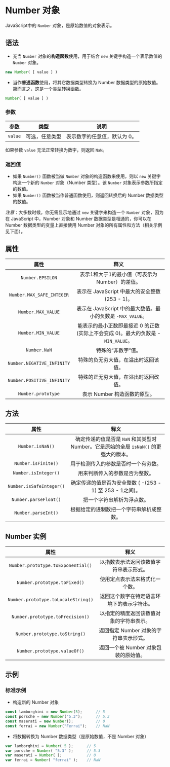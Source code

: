 ﻿# Number 对象

JavaScript中的 `Number` 对象，是原始数值的对象表示。

## 语法

- 充当 `Number` 对象的**构造函数**使用，用于结合 `new` 关键字构造一个表示数值的 `Number` 对象。

```javascript
new Number( [ value ] )
```

- 当作**普通函数**使用，将其它数据类型转换为 Number 数据类型的原始数值。简而言之，这是一个类型转换函数。

```javascript
Number( [ value ] )
```

### 参数

| 参数    | 类型           | 说明                         |
| ------- | -------------- | ---------------------------- |
| `value` | 可选，任意类型 | 表示数字的任意值，默认为 0。 |

如果参数 `value` 无法正常转换为数字，则返回 `NaN`。

### 返回值

- 如果 `Number()` 函数被当做 `Number` 对象的构造函数来使用，则以 `new` 关键字构造一个新的 `Number` 对象（Number 类型）。该 `Number` 对象表示参数所指定的数值。
- 如果 `Number()` 函数被当作普通函数使用，则返回转换后的 Number 数据类型的数值。

*注意*：大多数时候，你无需显示地通过 `new` 关键字来构造一个 `Number` 对象，因为在 JavaScript 中，Number 对象和 Number 数据类型是相通的，你可以在 Number 数据类型的变量上直接使用 Number 对象的所有属性和方法（相关示例见下面）。

## 属性


属性                     |                  释义
:-----------------------:|:-------------------------------------:
`Number.EPSILON`         |表示1和大于1的最小值（可表示为 Number）的差值。
`Number.MAX_SAFE_INTEGER`|表示在 JavaScript 中最大的安全整数 (253 - 1)。
`Number.MAX_VALUE`       |表示在 JavaScript 中的最大数值。最小的负数是 `-MAX_VALUE`。
`Number.MIN_VALUE`       |能表示的最小正数即最接近 0 的正数 (实际上不会变成 0)。最大的负数是 -`MIN_VALUE`。
`Number.NaN`              |特殊的“非数字”值。
`Number.NEGATIVE_INFINITY`|特殊的负无穷大值，在溢出时返回该值。
`Number.POSITIVE_INFINITY`|特殊的正无穷大值，在溢出时返回改值。
`Number.prototype`        |表示 Number 构造函数的原型。

## 方法

属性                     |                  释义
:-----------------------:|:-------------------------------------:
`Number.isNaN()`         |确定传递的值是否是 `NaN` 和其类型时 Number。它是原始的全局 `isNaN()` 的更强大的版本。
`Number.isFinite()`      |用于检测传入的参数是否时一个有穷数。
`Number.isInteger()`     |用来判断传入的参数是否为整数。
`Number.isSafeInteger()` |确定传递的值是否为安全整数 ( -(253 - 1) 至 253 - 1之间)。
`Number.parseFloat()`    |把一个字符串解析为浮点数。
`Number.parseInt()`      |根据给定的进制数把一个字符串解析成整数。

## Number 实例

属性                     |                  释义
:-----------------------:|:-------------------------------------:
`Number.prototype.toExponential()`|以指数表示法返回该数值字符串表示形式。
`Number.prototype.toFixed()`|使用定点表示法来格式化一个数。
`Number.prototype.toLocaleString()`|返回这个数字在特定语言环境下的表示字符串。
`Number.prototype.toPrecision()`|以指定的精度返回该数值对象的字符串表示。
`Number.prototype.toString()`|返回指定 Number 对象的字符串表示形式。
`Number.prototype.valueOf()`|返回一个被 Number 对象包装的原始值。

## 示例

### 标准示例

- 构造新的 Number 对象

```javascript
const lamborghini = new Number(5);		// 5
const porsche = new Number("5.3");		// 5.3
const maserati = new Number();			// 0
const ferrai = new Number("Ferrai");	// NaN
```

- 将数据转换为 Number 数据类型（是原始数值，不是 Number 对象）

```javascript
var lamborghini = Number( 5 ); 		// 5
var porsche = Number( "5.3" ); 		// 5.3
var maserati = Number( ); 			// 0
var ferrai = Number( "ferrai" );	// NaN
```